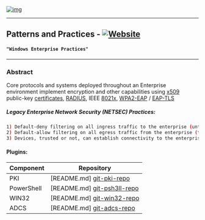  [![img](gitlab/img/80x80.png)]()

----

## Patterns and Practices - [![Website](https://img.shields.io/website-patterns%20and%20practices-docs-blue-red/http/shields.io.svg?style=plastic)](http://winthirtytwo.gitlab.dataweapons.org)
#### ```"Windows Enterprise Practices"```
----

### Abstract
Core protocols and systems deployed throughout an Enterprise environment implement encryption and other capabilities using [x509] public-key [certificates], [RADIUS], IEEE [8021x], [WPA2-EAP] / [EAP-TLS]


##### Legacy Enterprise Network Security (NETSEC) Practices:
```bash
1) Default-deny filtering on all ingress traffic to the enterprise (untrusted).
2) Default-allow filtering on all egress traffic from the enterprise (trusted).
3) Devices, trusted or not, can establish connectivity to the enterprise (hosts).
```

#### Plugins:
| Component | Repository |
| ------ | ------ |
| PKI | [README.md] [git-pki-repo] |
| PowerShell | [README.md] [git-psh3ll-repo] |
| WIN32 | [README.md] [git-win32-repo] |
| ADCS | [README.md] [git-adcs-repo] |

[//]: # (These are reference links used in the body of this note and get stripped out when the markdown processor does its job. There is no need to format nicely because it shouldn't be seen. Thanks SO - http://stackoverflow.com/questions/4823468/store-comments-in-markdown-syntax)

  
   [dataweapons]: <https://www.dataweapons.org>
   [WIFI]: <https://www.wi-fi.org>
   [x509]: <https://en.wikipedia.org/wiki/X.509>
   [enroll]: <https://enroll.dataweapons.org/certsrv/>
   [Core Infrastructure]: <https://github.com/dataweapons/dillinger>
   [certificates]: <https://en.wikipedia.org/wiki/Public_key_certificate>
   [RADIUS]: <https://en.wikipedia.org/wiki/RADIUS>
   [SMTPS]: <https://en.wikipedia.org/wiki/SMTPS>
   [WPA2-EAP]: <https://en.wikipedia.org/wiki/Extensible_Authentication_Protocol>
   [DNSSEC]: <https://en.wikipedia.org/wiki/DNSSEC>
   [IPSEC]: <https://en.wikipedia.org/wiki/IPSEC>
   [pki]: <http://pki.dataweapons.org/pki>
   [EAP-TLS]: <https://en.wikipedia.org/wiki/Extensible_Authentication_Protocol#EAP-TLS>
   [8021x]: <https://en.wikipedia.org/wiki/IEEE_802.1X>
   [SCEP]: <https://www.ietf.org/id/draft-gutmann-scep-05.txt>
   [NDES]: <http://aka.ms/ndes>
   [CES]:<https://technet.microsoft.com/en-us/library/hh831822(v=ws.11).aspx>
   [CEP]: <https://technet.microsoft.com/en-us/library/hh831625(v=ws.11).aspx>
   [ADCS]: <https://technet.microsoft.com/en-us/library/hh831574(v=ws.11).aspx>
   [git-pki-repo]: <https://github.com/dataweapons/docs/enterprise/pki.git>
   [git-wlan-repo]: <https://github.com/dataweapons/docs/enterprise/wlan.git>
   [git-adcs-repo]: <https://github.com/dataweapons/win32/adcs.git>
   [git-psh3ll-repo]: <http://psh3ll.gitlab.dataweapons.org/>
   [git-win32-repo]: <http://winthirtytwo.gitlab.dataweapons.org/>
   [Environmental Impact Statement]: <https://github.com/dataweapons/pki/eis.aspx>
   [df1]: <http://daringfireball.net/projects/markdown/>
   [markdown-it]: <https://github.com/markdown-it/markdown-it>
   [Ace Editor]: <http://ace.ajax.org>
   [node.js]: <http://nodejs.org>
   [Twitter Bootstrap]: <http://twitter.github.com/bootstrap/>
   [jQuery]: <http://jquery.com>
   [@tjholowaychuk]: <http://twitter.com/tjholowaychuk>
   [express]: <http://expressjs.com>
   [AngularJS]: <http://angularjs.org>
   [Gulp]: <http://gulpjs.com>
   
